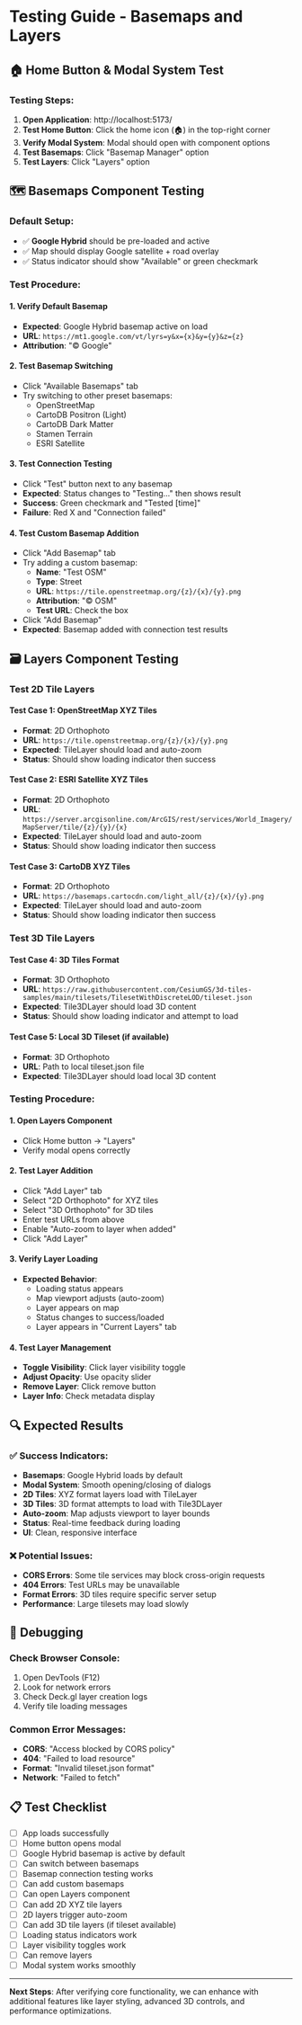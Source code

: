 # Testing Guide - Basemaps and Layers

## 🏠 Home Button & Modal System Test

### Testing Steps:
1. **Open Application**: http://localhost:5173/
2. **Test Home Button**: Click the home icon (🏠) in the top-right corner
3. **Verify Modal System**: Modal should open with component options
4. **Test Basemaps**: Click "Basemap Manager" option
5. **Test Layers**: Click "Layers" option

## 🗺️ Basemaps Component Testing

### Default Setup:
- ✅ **Google Hybrid** should be pre-loaded and active
- ✅ Map should display Google satellite + road overlay
- ✅ Status indicator should show "Available" or green checkmark

### Test Procedure:

#### 1. Verify Default Basemap
- **Expected**: Google Hybrid basemap active on load
- **URL**: `https://mt1.google.com/vt/lyrs=y&x={x}&y={y}&z={z}`
- **Attribution**: "© Google"

#### 2. Test Basemap Switching
- Click "Available Basemaps" tab
- Try switching to other preset basemaps:
  - OpenStreetMap
  - CartoDB Positron (Light)
  - CartoDB Dark Matter
  - Stamen Terrain
  - ESRI Satellite

#### 3. Test Connection Testing
- Click "Test" button next to any basemap
- **Expected**: Status changes to "Testing..." then shows result
- **Success**: Green checkmark and "Tested [time]"
- **Failure**: Red X and "Connection failed"

#### 4. Test Custom Basemap Addition
- Click "Add Basemap" tab
- Try adding a custom basemap:
  - **Name**: "Test OSM"
  - **Type**: Street
  - **URL**: `https://tile.openstreetmap.org/{z}/{x}/{y}.png`
  - **Attribution**: "© OSM"
  - **Test URL**: Check the box
- Click "Add Basemap"
- **Expected**: Basemap added with connection test results

## 🗃️ Layers Component Testing

### Test 2D Tile Layers

#### Test Case 1: OpenStreetMap XYZ Tiles
- **Format**: 2D Orthophoto
- **URL**: `https://tile.openstreetmap.org/{z}/{x}/{y}.png`
- **Expected**: TileLayer should load and auto-zoom
- **Status**: Should show loading indicator then success

#### Test Case 2: ESRI Satellite XYZ Tiles  
- **Format**: 2D Orthophoto
- **URL**: `https://server.arcgisonline.com/ArcGIS/rest/services/World_Imagery/MapServer/tile/{z}/{y}/{x}`
- **Expected**: TileLayer should load and auto-zoom
- **Status**: Should show loading indicator then success

#### Test Case 3: CartoDB XYZ Tiles
- **Format**: 2D Orthophoto
- **URL**: `https://basemaps.cartocdn.com/light_all/{z}/{x}/{y}.png`
- **Expected**: TileLayer should load and auto-zoom
- **Status**: Should show loading indicator then success

### Test 3D Tile Layers

#### Test Case 4: 3D Tiles Format
- **Format**: 3D Orthophoto
- **URL**: `https://raw.githubusercontent.com/CesiumGS/3d-tiles-samples/main/tilesets/TilesetWithDiscreteLOD/tileset.json`
- **Expected**: Tile3DLayer should load 3D content
- **Status**: Should show loading indicator and attempt to load

#### Test Case 5: Local 3D Tileset (if available)
- **Format**: 3D Orthophoto  
- **URL**: Path to local tileset.json file
- **Expected**: Tile3DLayer should load local 3D content

### Testing Procedure:

#### 1. Open Layers Component
- Click Home button → "Layers"
- Verify modal opens correctly

#### 2. Test Layer Addition
- Click "Add Layer" tab
- Select "2D Orthophoto" for XYZ tiles
- Select "3D Orthophoto" for 3D tiles
- Enter test URLs from above
- Enable "Auto-zoom to layer when added"
- Click "Add Layer"

#### 3. Verify Layer Loading
- **Expected Behavior**:
  - Loading status appears
  - Map viewport adjusts (auto-zoom)
  - Layer appears on map
  - Status changes to success/loaded
  - Layer appears in "Current Layers" tab

#### 4. Test Layer Management
- **Toggle Visibility**: Click layer visibility toggle
- **Adjust Opacity**: Use opacity slider
- **Remove Layer**: Click remove button
- **Layer Info**: Check metadata display

## 🔍 Expected Results

### ✅ Success Indicators:
- **Basemaps**: Google Hybrid loads by default
- **Modal System**: Smooth opening/closing of dialogs
- **2D Tiles**: XYZ format layers load with TileLayer
- **3D Tiles**: 3D format attempts to load with Tile3DLayer
- **Auto-zoom**: Map adjusts viewport to layer bounds
- **Status**: Real-time feedback during loading
- **UI**: Clean, responsive interface

### ❌ Potential Issues:
- **CORS Errors**: Some tile services may block cross-origin requests
- **404 Errors**: Test URLs may be unavailable
- **Format Errors**: 3D tiles require specific server setup
- **Performance**: Large tilesets may load slowly

## 🐛 Debugging

### Check Browser Console:
1. Open DevTools (F12)
2. Look for network errors
3. Check Deck.gl layer creation logs
4. Verify tile loading messages

### Common Error Messages:
- **CORS**: "Access blocked by CORS policy"
- **404**: "Failed to load resource"
- **Format**: "Invalid tileset.json format"
- **Network**: "Failed to fetch"

## 📋 Test Checklist

- [ ] App loads successfully
- [ ] Home button opens modal
- [ ] Google Hybrid basemap is active by default
- [ ] Can switch between basemaps
- [ ] Basemap connection testing works
- [ ] Can add custom basemaps
- [ ] Can open Layers component
- [ ] Can add 2D XYZ tile layers
- [ ] 2D layers trigger auto-zoom
- [ ] Can add 3D tile layers (if tileset available)
- [ ] Loading status indicators work
- [ ] Layer visibility toggles work
- [ ] Can remove layers
- [ ] Modal system works smoothly

---

**Next Steps**: After verifying core functionality, we can enhance with additional features like layer styling, advanced 3D controls, and performance optimizations.
